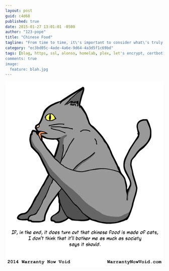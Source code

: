 ```yaml
---
layout: post
guid: c4d68
published: true
date: 2015-01-27 13:01:01 -0500
author: "123-pope"
title: "Chinese Food"
tagline: "From time to time, it\'s important to consider what\'s truly important to us, because at any moment, a horrifying truth could be revealed onto the masses and change our very perception of life. Or, you know, keep it basically the same. "
category: "ec3bd05c-4ade-4a6e-9d64-4a3d5f1c69bd"
tags: [blag, https, ssl, alonso, homelab, plex, let's encrypt, certbot]
comments: true
image:
  feature: blah.jpg
---
```


![](/assets/img/lol/ChineseFood.png "Doesn't matter to me; my paws fried rice will still be just as delicious.")